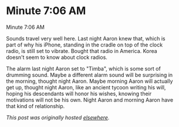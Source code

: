 # Minute 7:06 AM

<div>
<p>Minute 7:06 AM</p>
<p>Sounds travel very well here. Last night Aaron knew that, which is<br>part of why his iPhone, standing in the cradle on top of the clock<br>radio, is still set to vibrate. Bought that radio in America. Korea<br>doesn't seem to know about clock radios.</p>
<p>The alarm last night Aaron set to "Timba", which is some sort of<br>drumming sound. Maybe a different alarm sound will be surprising in<br>the morning, thought night Aaron. Maybe morning Aaron will actually<br>get up, thought night Aaron, like an ancient tycoon writing his will,<br>hoping his descendants will honor his wishes, knowing their<br>motivations will not be his own. Night Aaron and morning Aaron have<br>that kind of relationship.</p>
</div>


*This post was originally hosted [elsewhere](http://planspace.blogspot.com/2011/02/minute-706-am.html).*

